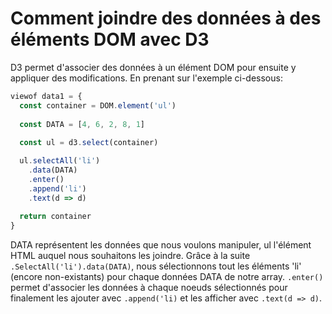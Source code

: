 # Comment joindre des données à des éléments DOM avec D3

D3 permet d'associer des données à un élément DOM pour ensuite y appliquer des modifications.
En prenant sur l'exemple ci-dessous:

```js
viewof data1 = {
  const container = DOM.element('ul')
  
  const DATA = [4, 6, 2, 8, 1]
  
  const ul = d3.select(container)

  ul.selectAll('li')
    .data(DATA)
    .enter()
    .append('li')
    .text(d => d)
  
  return container
}
```

DATA représentent les données que nous voulons manipuler, ul l'élément HTML auquel nous souhaitons les joindre.
Grâce à la suite ```.SelectAll('li').data(DATA)```, nous sélectionnons tout les éléments 'li' (encore non-existants) pour chaque données DATA de notre array.
```.enter()``` permet d'associer les données à chaque noeuds sélectionnés pour finalement les ajouter avec ```.append('li)``` et les afficher avec ```.text(d => d)```. 